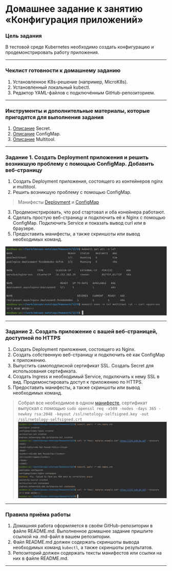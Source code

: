 # Домашнее задание к занятию «Конфигурация приложений»

### Цель задания

В тестовой среде Kubernetes необходимо создать конфигурацию и продемонстрировать работу приложения.

------

### Чеклист готовности к домашнему заданию

1. Установленное K8s-решение (например, MicroK8s).
2. Установленный локальный kubectl.
3. Редактор YAML-файлов с подключённым GitHub-репозиторием.

------

### Инструменты и дополнительные материалы, которые пригодятся для выполнения задания

1. [Описание](https://kubernetes.io/docs/concepts/configuration/secret/) Secret.
2. [Описание](https://kubernetes.io/docs/concepts/configuration/configmap/) ConfigMap.
3. [Описание](https://github.com/wbitt/Network-MultiTool) Multitool.

------

### Задание 1. Создать Deployment приложения и решить возникшую проблему с помощью ConfigMap. Добавить веб-страницу

1. Создать Deployment приложения, состоящего из контейнеров nginx и multitool.
2. Решить возникшую проблему с помощью ConfigMap.

> Манифесты [Deployment](https://github.com/AVasMakarov/devops-netology/blob/main/Homework/12/8/k8s_deployment.yml)  и [ConfigMap](https://github.com/AVasMakarov/devops-netology/blob/main/Homework/12/8/k8s_configmap.yml)

3. Продемонстрировать, что pod стартовал и оба конейнера работают.
4. Сделать простую веб-страницу и подключить её к Nginx с помощью ConfigMap. Подключить Service и показать вывод curl или в браузере.
5. Предоставить манифесты, а также скриншоты или вывод необходимых команд.

![1](https://github.com/AVasMakarov/devops-netology/blob/main/Screenshots/HW12_8/1.png?raw=true)

------

### Задание 2. Создать приложение с вашей веб-страницей, доступной по HTTPS

1. Создать Deployment приложения, состоящего из Nginx.
2. Создать собственную веб-страницу и подключить её как ConfigMap к приложению.
3. Выпустить самоподписной сертификат SSL. Создать Secret для использования сертификата.
4. Создать Ingress и необходимый Service, подключить к нему SSL в вид. Продемонстировать доступ к приложению по HTTPS.
4. Предоставить манифесты, а также скриншоты или вывод необходимых команд.

> Собрал все необходимое в одном [манифесте](https://github.com/AVasMakarov/devops-netology/blob/main/Homework/12/8/k8s_nginx.yml), сертификат выпускал с помощью `sudo openssl req -x509 -nodes -days 365 -newkey rsa:2048 -keyout /ssl/netology-selfsigned.key -out /ssl/netology-selfsigned.crt`
> ![2](https://github.com/AVasMakarov/devops-netology/blob/main/Screenshots/HW12_8/2.png?raw=true)
------

### Правила приёма работы

1. Домашняя работа оформляется в своём GitHub-репозитории в файле README.md. Выполненное домашнее задание пришлите ссылкой на .md-файл в вашем репозитории.
2. Файл README.md должен содержать скриншоты вывода необходимых команд `kubectl`, а также скриншоты результатов.
3. Репозиторий должен содержать тексты манифестов или ссылки на них в файле README.md.

------